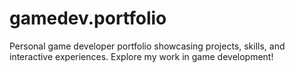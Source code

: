 # gamedev.portfolio
Personal game developer portfolio showcasing projects, skills, and interactive experiences. Explore my work in game development!
